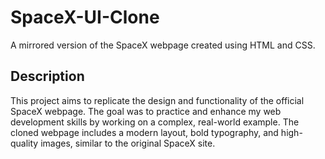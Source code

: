 # SpaceX-UI-Clone
A mirrored version of the SpaceX webpage created using HTML and CSS.

## Description

This project aims to replicate the design and functionality of the official SpaceX webpage. The goal was to practice and enhance my web development skills by working on a complex, real-world example. The cloned webpage includes a modern layout, bold typography, and high-quality images, similar to the original SpaceX site.
